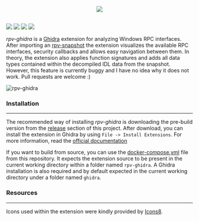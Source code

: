 <div align="center">
  <img src="https://github.com/user-attachments/assets/33926387-ea26-42e6-93d1-e14fa5f5fd99"/>
</div>
<br/>

[![](https://github.com/qtc-de/rpv-ghidra/actions/workflows/build.yml/badge.svg?branch=main)](https://github.com/qtc-de/rpv-ghidra/actions/workflows/build.yml)
[![](https://img.shields.io/badge/version-1.0.0-blue)](https://github.com/qtc-de/rpv-ghidra/releases)
[![](https://img.shields.io/badge/language-v%20%26%20vue-blue)](https://vlang.io/)
[![](https://img.shields.io/badge/license-GPL%20v3.0-blue)](https://github.com/qtc-de/rpv-ghidra/blob/master/LICENSE)

*rpv-ghidra* is a [Ghidra](https://github.com/NationalSecurityAgency/ghidra) extension for analyzing
Windows RPC interfaces. After importing an [rpv-snapshot](https://github.com/qtc-de/rpv-web/wiki/Snapshots)
the extension visualizes the available RPC interfaces, security callbacks and allows easy navigation
between them. In theory, the extension also applies function signatures and adds all data types contained
within the decompiled IDL data from the snapshot. However, this feature is currently buggy and I have no
idea why it does not work. Pull requests are welcome :)

![rpv-ghidra](https://github.com/user-attachments/assets/e2dd9be3-3f8e-4d7c-9b9a-3cb490d63b60)


### Installation

----

The recommended way of installing *rpv-ghidra* is downloading the pre-build version from the
[release](https://github.com/qtc-de/rpv-ghidra/releases/latest) section of this project. After
download, you can install the extension in Ghidra by using `File -> Install Extensions`. For
more information, read the [official documentation](https://ghidra-sre.org/InstallationGuide.html#GhidraExtensionNotes)

If you want to build from source, you can use the [docker-compose.yml](docker-compose.yml) file
from this repository. It expects the extension source to be present in the current working directory
within a folder named `rpv-ghidra`. A Ghidra installation is also required and by default expected
in the current working directory under a folder named `ghidra`.


### Resources

----

Icons used within the extension were kindly provided by <a target="_blank" href="https://icons8.com">Icons8</a>.
